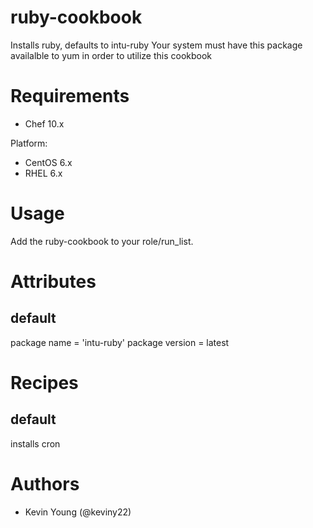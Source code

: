 # ruby-cookbook
Installs ruby, defaults to intu-ruby 
Your system must have this package availalble to yum in order to utilize this cookbook

# Requirements
* Chef 10.x

Platform:
* CentOS 6.x
* RHEL 6.x

# Usage
Add the ruby-cookbook to your role/run_list.

# Attributes
## default
package name = 'intu-ruby'
package version = latest

# Recipes
## default
installs cron


# Authors
* Kevin Young (@keviny22)
